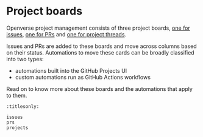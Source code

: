 # Project boards

Openverse project management consists of three project boards,
[one for issues](https://github.com/orgs/WordPress/projects/75),
[one for PRs](https://github.com/orgs/WordPress/projects/98) and
[one for project threads](https://github.com/orgs/WordPress/projects/70).

Issues and PRs are added to these boards and move across columns based on their
status. Automations to move these cards can be broadly classified into two
types:

- automations built into the GitHub Projects UI
- custom automations run as GitHub Actions workflows

Read on to know more about these boards and the automations that apply to them.

```{toctree}
:titlesonly:

issues
prs
projects
```
